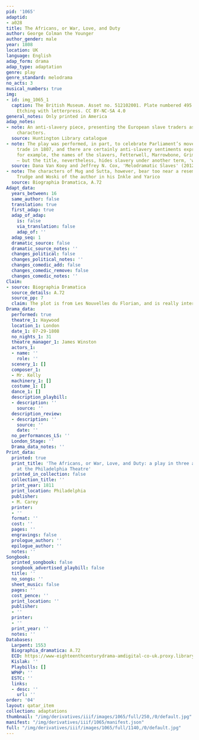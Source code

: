 ```yaml
---
pid: '1065'
adaptid:
- a028
title: The Africans, or War, Love, and Duty
author: George Colman the Younger
author_gender: male
year: 1808
location: UK
language: English
adap_form: drama
adap_type: adaptation
genre: play
genre_standard: melodrama
no_acts: 3
musical_numbers: true
img:
- id: img_1065_1
  caption: The British Museum. Asset no. 512102001. Plate numbered 495. Sept 1 1808
    Etching with letterpress. CC BY-NC-SA 4.0
general_notes: Only printed in America
adap_notes:
- note: An anti-slavery piece, presenting the European slave traders as ridiculous
    characters.
  source: Huntington Library catalogue
- note: The play was performed, in part, to celebrate Parliament’s move to end the
    trade in 1807, and there are certainly anti-slavery sentiments expressed – note,
    for example, the names of the slavers, Fetterwell, Marrowbone, Grim, and Flayall
    – but the title, nevertheless, hides slavery under another term, 'war.'
  source: Dana Van Kooy and Jeffrey N. Cox, 'Melodramatic Slaves' (2012)
- note: The characters of Mug and Sutta, however, bear too near a resemblance to the
    Trudge and Woski of the author in his Inkle and Yarico
  source: Biographia Dramatica, A.72
Adapt_data:
  years_between: 16
  same_author: false
  translation: true
  first_adap: true
  adap_of_adap:
    is: false
    via_translation: false
    adap_of: ''
  adap_seq: 1
  dramatic_source: false
  dramatic_source_notes: ''
  changes_political: false
  changes_political_notes: ''
  changes_comedic_add: false
  changes_comedic_remove: false
  changes_comedic_notes: ''
Claim:
- source: Biographia Dramatica
  source_details: A.72
  source_pp: 7
  claim: The plot is from Les Nouvelles du Florian, and is really interesting.
Drama_data:
  performed: true
  theatre_1: Haywood
  location_1: London
  date_1: 07-29-1808
  no_nights_1: 31
  theatre_manager_1: James Winston
  actors_1:
  - name: ''
    role: ''
  scenery_1: []
  composer_1:
  - Mr. Kelly
  machinery_1: []
  costume_1: []
  dance_1: []
  description_playbill:
  - description: ''
    source: ''
  description_review:
  - description: ''
    source: ''
    date: ''
  no_performances_LS: ''
  London_Stage: ''
  Drama_data_notes: ''
Print_data:
  printed: true
  print_title: 'The Africans, or War, Love, and Duty: a play in three acts. As performed
    at the Philadelphia Theatre'
  printed_in_collection: false
  collection_title: ''
  print_year: 1811
  print_location: Philadelphia
  publisher:
  - M. Carey
  printer:
  - ''
  format: ''
  cost: ''
  pages: ''
  engravings: false
  prologue_author: ''
  epilogue_author: ''
  notes: ''
Songbook:
  printed_songbook: false
  songbook_advertised_playbill: false
  title: ''
  no_songs: ''
  sheet_music: false
  pages: ''
  cost_pence: ''
  print_location: ''
  publisher:
  - ''
  printer:
  - ''
  print_year: ''
  notes: ''
Databases:
  Larpent: 1553
  Biographia_dramatica: A.72
  ECD: https://www-eighteenthcenturydrama-amdigital-co-uk.proxy.library.upenn.edu/Documents/SearchDetails/HL_LA_mssLA1553
  Kislak: ''
  Playbills: []
  WPHP: ''
  ESTC: ''
  links:
  - desc: ''
    url: ''
order: '04'
layout: qatar_item
collection: adaptations
thumbnail: "/img/derivatives/iiif/images/1065/full/250,/0/default.jpg"
manifest: "/img/derivatives/iiif/1065/manifest.json"
full: "/img/derivatives/iiif/images/1065/full/1140,/0/default.jpg"
---
```

